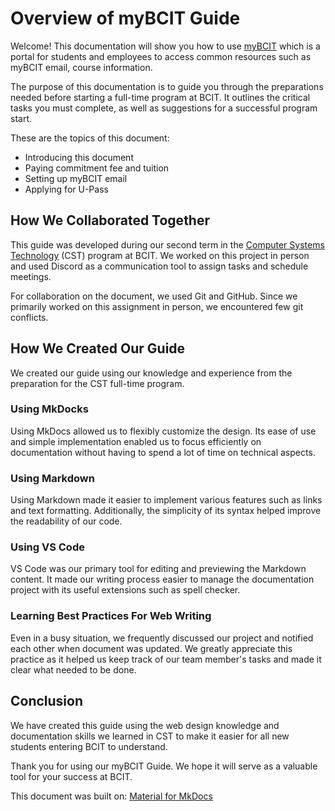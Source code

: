 # Overview of myBCIT Guide
Welcome! This documentation will show you how to use <u>[myBCIT](https://my.bcit.ca)</u> which is a portal for students and employees to access common resources such as myBCIT email, course information.


The purpose of this documentation is to guide you through the preparations needed before starting a full-time program at BCIT. It outlines the critical tasks you must complete, as well as suggestions for a successful program start.

These are the topics of this document:

- Introducing this document
- Paying commitment fee and tuition
- Setting up myBCIT email
- Applying for U-Pass


## How We Collaborated Together
This guide was developed during our second term in the <u>[Computer Systems Technology](https://www.bcit.ca/programs/computer-systems-technology-diploma-full-time-5500dipma/)</u> (CST) program at BCIT. We worked on this project in person and used Discord as a communication tool to assign tasks and schedule meetings.

For collaboration on the document, we used Git and GitHub. Since we primarily worked on this assignment in person, we encountered few git conflicts.

## How We Created Our Guide
We created our guide using our knowledge and experience from the preparation for the CST full-time program. 

### Using MkDocks
Using MkDocs allowed us to flexibly customize the design. Its ease of use and simple implementation enabled us to focus efficiently on documentation without having to spend a lot of time on technical aspects.

### Using Markdown
Using Markdown made it easier to implement various features such as links and text formatting. Additionally, the simplicity of its syntax helped improve the readability of our code.

### Using VS Code
VS Code was our primary tool for editing and previewing the Markdown content. It made our writing process easier to manage the documentation project with its useful extensions such as spell checker.

### Learning Best Practices For Web Writing
Even in a busy situation, we frequently discussed our project and notified each other when document was updated. We greatly appreciate this practice  as it helped us keep track of our team member's tasks and made it clear what needed to be done.

## Conclusion
We have created this guide using the web design knowledge and documentation skills we learned in CST to make it easier for all new students entering BCIT to understand. 

Thank you for using our myBCIT Guide. We hope it will serve as a valuable tool for your success at BCIT.

This document was built on: <u>[Material for MkDocs](https://squidfunk.github.io/mkdocs-material)</u>